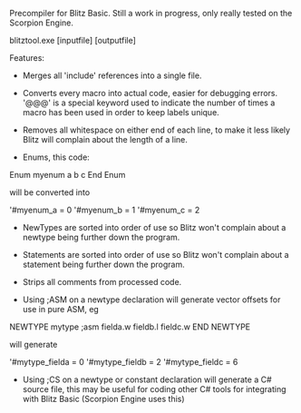 Precompiler for Blitz Basic. Still a work in progress, only really tested on the Scorpion Engine.

blitztool.exe [inputfile] [outputfile]


Features:
- Merges all 'include' references into a single file.

- Converts every macro into actual code, easier for debugging errors. '@@@' is a special keyword used to indicate the number of times a macro has been used in order to keep labels unique.

- Removes all whitespace on either end of each line, to make it less likely Blitz will complain about the length of a line.

- Enums, this code:

Enum myenum
a
b
c
End Enum

will be converted into

'#myenum_a = 0
'#myenum_b = 1
'#myenum_c = 2

- NewTypes are sorted into order of use so Blitz won't complain about a newtype being further down the program.

- Statements are sorted into order of use so Blitz won't complain about a statement being further down the program.

- Strips all comments from processed code.

- Using ;ASM on a newtype declaration will generate vector offsets for use in pure ASM, eg

NEWTYPE mytype ;asm
	fielda.w
	fieldb.l
	fieldc.w
END NEWTYPE

will generate

'#mytype_fielda = 0
'#mytype_fieldb = 2
'#mytype_fieldc = 6

- Using ;CS on a newtype or constant declaration will generate a C# source file, this may be useful for coding other C# tools for integrating with Blitz Basic (Scorpion Engine uses this)
